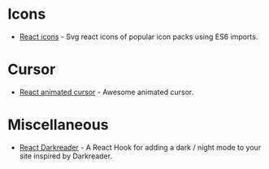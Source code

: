 # Icons
- [React icons](https://react-icons.github.io/react-icons/) - Svg react icons of popular icon packs using ES6 imports.

# Cursor
- [React animated cursor](https://www.npmjs.com/package/react-animated-cursor) - Awesome animated cursor.

# Miscellaneous
- [React Darkreader](https://github.com/Turkyden/react-darkreader) - A React Hook for adding a dark / night mode to your site inspired by Darkreader.
